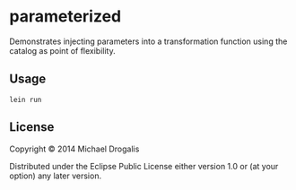 # parameterized

Demonstrates injecting parameters into a transformation function using the catalog as point of flexibility.

## Usage

```text
lein run
```

## License

Copyright © 2014 Michael Drogalis

Distributed under the Eclipse Public License either version 1.0 or (at
your option) any later version.
